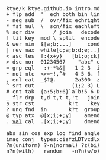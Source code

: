 

<pre>
ktye/k ktye.github.io intro.md
+ flp add  '  ech both bin lin
- neg sub  /  ovr/fix echright
* fst mul  \  scn/fix eachleft
% sqr div      / join   decode 
! til key  mod \ split  encode
& wer min  $[a;b;...]     cond
| rev max  while[c;a;b;d;e;..]
< asc les  f:{x+y}   [bl;o;ck]   
> dsc mor  01234567    "abc" c
= grp eql   :+-*%&|   1 2 3  i
~ not mtc  <>=~!,^#   4 5 6. f
, enl cat  _$?@.      2a300  z
^ srt cut            (1;2 3) L
# cnt tak  {a:5;b:6}`a`b!5 6 D
_ flr drp  t,d t,t t,'t   join
$ str cst           k!t    key
? unq fnd  in       k?t  group
@ typ atx  @[x;i;+;y]    amend
. <a href="https://github.com/search?q=repo%3Aktye%2Fi+%2F%28%3F-i%29func+Val%2F+path%3A%2F*.go&type=code">val</a> cal  .[x;i;+;y]    dmend
                              
abs sin cos exp log find angle
imag conj  types:cisfzLDTvcdlx
?n(uniform) ?-n(normal) ?z(bi)
n?n(with)   random   -n?n(w/o)
</pre>
